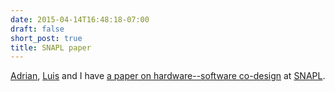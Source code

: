 ```yaml
---
date: 2015-04-14T16:48:18-07:00
draft: false
short_post: true
title: SNAPL paper
---
```


[Adrian][], [Luis][] and I have [a paper on hardware--software co-design][paper] at [SNAPL].

[adrian]: https://homes.cs.washington.edu/~asampson/
[luis]: http://homes.cs.washington.edu/~luisceze/
[paper]: papers/hwsw-snapl15.pdf
[snapl]: http://snapl.org